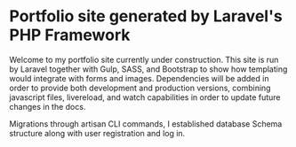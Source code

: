 # Portfolio site generated by Laravel's PHP Framework

Welcome to my portfolio site currently under construction. This site is run by Laravel together with Gulp, SASS, and Bootstrap to show how templating would integrate with forms and images. Dependencies will be added in order to provide both development and production versions, combining javascript files, livereload, and watch capabilities in order to update future changes in the docs.

Migrations through artisan CLI commands, I established database Schema structure along with user registration and log in. 

